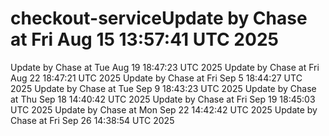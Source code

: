 # checkout-serviceUpdate by Chase at Fri Aug 15 13:57:41 UTC 2025
Update by Chase at Tue Aug 19 18:47:23 UTC 2025
Update by Chase at Fri Aug 22 18:47:21 UTC 2025
Update by Chase at Fri Sep  5 18:44:27 UTC 2025
Update by Chase at Tue Sep  9 18:43:23 UTC 2025
Update by Chase at Thu Sep 18 14:40:42 UTC 2025
Update by Chase at Fri Sep 19 18:45:03 UTC 2025
Update by Chase at Mon Sep 22 14:42:42 UTC 2025
Update by Chase at Fri Sep 26 14:38:54 UTC 2025
